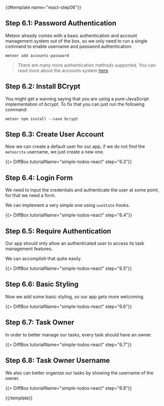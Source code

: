 {{#template name="react-step06"}}

## Step 6.1: Password Authentication

Meteor already comes with a basic authentication and account management system out of the box, so we only need to run a single command to enable username and password authentication:

```
meteor add accounts-password
```

> There are many more authentication methods supported. You can read more about the accounts system [here](https://docs.meteor.com/api/accounts.html).


## Step 6.2: Install BCrypt

You might get a warning saying that you are using a pure-JavaScript implementation of _bcrypt_. To fix that you can just run the following command:

```
meteor npm install --save bcrypt
```

## Step 6.3: Create User Account

Now we can create a default user for our app, if we do not find the `meteorite` username, we just create a new one.

{{> DiffBox tutorialName="simple-todos-react" step="6.3"}}

## Step 6.4: Login Form

We need to input the credentials and authenticate the user at some point, for that we need a form.

We can implement a very simple one using `useState` hooks.

{{> DiffBox tutorialName="simple-todos-react" step="6.4"}}

## Step 6.5: Require Authentication

Our app should only allow an authenticated user to access its task management features.

We can accomplish that quite easily.

{{> DiffBox tutorialName="simple-todos-react" step="6.5"}}

## Step 6.6: Basic Styling

Now we add some basic styling, so our app gets more welcoming.

{{> DiffBox tutorialName="simple-todos-react" step="6.6"}}

## Step 6.7: Task Owner

In order to better manage our tasks, every task should have an owner.

{{> DiffBox tutorialName="simple-todos-react" step="6.7"}}

## Step 6.8: Task Owner Username

We also can better organize our tasks by showing the username of the owner.

{{> DiffBox tutorialName="simple-todos-react" step="6.8"}}

{{/template}}